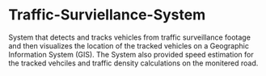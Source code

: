 # Traffic-Surviellance-System
System that detects and tracks vehicles from traffic surveillance footage and then visualizes the location of the tracked vehicles on a Geographic Information System (GIS). The System also provided speed estimation for the tracked vehciles and traffic density calculations on the monitered road.


